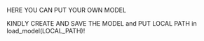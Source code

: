 HERE YOU CAN PUT YOUR OWN MODEL 

KINDLY CREATE AND SAVE THE MODEL and PUT LOCAL PATH in load_model(LOCAL_PATH)!
